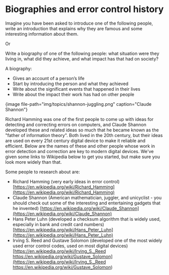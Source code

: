 # Biographies and error control history
 
Imagine you have been asked to introduce one of the following people, write an introduction that explains why they are famous and some interesting information about them. 

Or

Write a biography of one of the following people: what situation were they living in, what did they achieve, and what impact has that had on society?
 
A biography: 

-  Gives an account of a person’s life 
-  Start by introducing the person and what they achieved
-  Write about the significant events that happened in their lives
-  Write about the impact their work has had on other people

{image file-path="img/topics/shannon-juggling.png" caption="Claude Shannon"}

Richard Hamming was one of the first people to come up with ideas for detecting and correcting errors on computers, and Claude Shannon developed these and related ideas so much that he became known as the "father of information theory".
Both lived in the 20th century, but their ideas are used on every 21st century digital device to make it reliable and efficient.
Below are the names of these and other people whose work in error detection and correction are key to modern digital devices.
We've given some links to Wikipedia below to get you started, but make sure you look more widely than that.

Some people to research about are:
 
-  Richard Hamming (very early ideas in error control) [https://en.wikipedia.org/wiki/Richard_Hamming](https://en.wikipedia.org/wiki/Richard_Hamming)
-  Claude Shannon (American mathematician, juggler, and unicyclist - you should check out some of the interesting and entertaining gadgets that he invented) [https://en.wikipedia.org/wiki/Claude_Shannon](https://en.wikipedia.org/wiki/Claude_Shannon)
-  Hans Peter Luhn (developed a checksum algorithm that is widely used, especially in bank and credit card numbers) [https://en.wikipedia.org/wiki/Hans_Peter_Luhn](https://en.wikipedia.org/wiki/Hans_Peter_Luhn)
-  Irving S. Reed and Gustave Solomon (developed one of the most widely used error control codes, used on most digital devices) [https://en.wikipedia.org/wiki/Irving_S._Reed https://en.wikipedia.org/wiki/Gustave_Solomon](https://en.wikipedia.org/wiki/Irving_S._Reed https://en.wikipedia.org/wiki/Gustave_Solomon)

